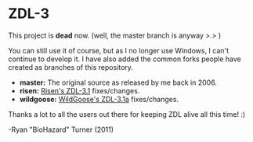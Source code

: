 ZDL-3
=====

This project is **dead** now. (well, the master branch is anyway >.> )

You can still use it of course, but as I no longer use Windows, I can't continue
to develop it. I have also added the common forks people have created as
branches of this repository.

* **master:** The original source as released by me back in 2006.
* **risen:** [Risen's ZDL-3.1](http://twicerisen.ath.cx/zdl/) fixes/changes.
* **wildgoose:** [WildGoose's ZDL-3.1a](http://www.csua.berkeley.edu/~chiry/doom/zdl/) fixes/changes.

Thanks a lot to all the users out there for keeping ZDL alive all this time! :)

-Ryan "BioHazard" Turner (2011)

